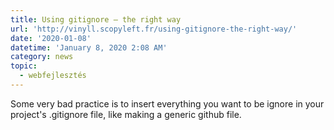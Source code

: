 ```yaml
---
title: Using gitignore – the right way
url: 'http://vinyll.scopyleft.fr/using-gitignore-the-right-way/'
date: '2020-01-08'
datetime: 'January 8, 2020 2:08 AM'
category: news
topic:
  - webfejlesztés
---
```

Some very bad practice is to insert everything you want to be ignore in your project's .gitignore file, like making a generic github file.
